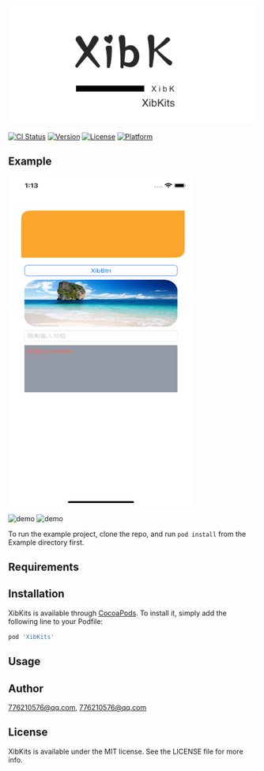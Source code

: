 
<p align="center">
<img src="https://github.com/RainManGO/XibKits/blob/master/logo.png" alt="XibKits" title="XibKits" width="557"/>
</p>

[![CI Status](https://img.shields.io/travis/776210576@qq.com/XibKits.svg?style=flat)](https://travis-ci.org/776210576@qq.com/XibKits)
[![Version](https://img.shields.io/cocoapods/v/XibKits.svg?style=flat)](https://cocoapods.org/pods/XibKits)
[![License](https://img.shields.io/cocoapods/l/XibKits.svg?style=flat)](https://cocoapods.org/pods/XibKits)
[![Platform](https://img.shields.io/cocoapods/p/XibKits.svg?style=flat)](https://cocoapods.org/pods/XibKits)

## Example
<p>
<img src="https://github.com/RainManGO/XibKits/blob/master/demo.png" alt="demo" width="375" height= "667"/>
</p>
<img src="https://github.com/RainManGO/XibKits/blob/master/xibviewDemo.gif" alt="demo"/>
<img src="https://github.com/RainManGO/XibKits/blob/master/XibButtonDemo.gif" alt="demo" />

To run the example project, clone the repo, and run `pod install` from the Example directory first.

## Requirements

## Installation

XibKits is available through [CocoaPods](https://cocoapods.org). To install
it, simply add the following line to your Podfile:

```ruby
pod 'XibKits'
```
## Usage

## Author

776210576@qq.com, 776210576@qq.com

## License

XibKits is available under the MIT license. See the LICENSE file for more info.
